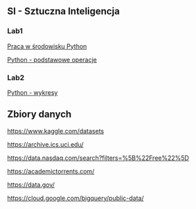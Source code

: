 ## SI - Sztuczna Inteligencja

### Lab1
<a href="lab1/PythonIDE.html">Praca w środowisku Python</a>

<a href="lab1/Python1.html">Python - podstawowe operacje</a>

### Lab2
<a href="lab2/Python2.html">Python - wykresy</a>

## Zbiory danych

<https://www.kaggle.com/datasets>

<https://archive.ics.uci.edu/>

<https://data.nasdaq.com/search?filters=%5B%22Free%22%5D>

<https://academictorrents.com/>

<https://data.gov/>

<https://cloud.google.com/bigquery/public-data/>



